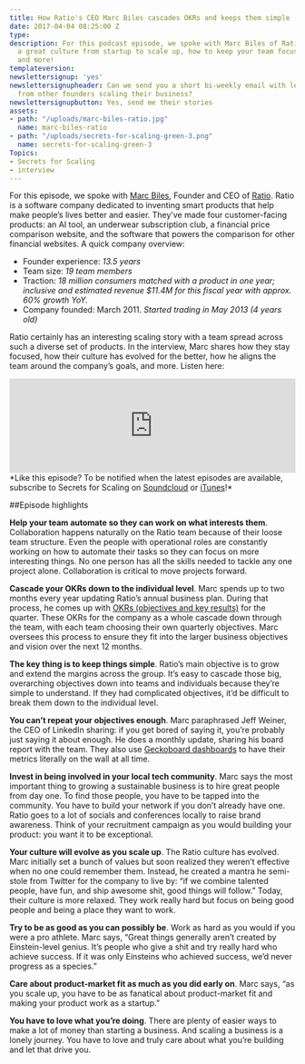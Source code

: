 ```yaml
---
title: How Ratio's CEO Marc Biles cascades OKRs and keeps them simple [Podcast]
date: 2017-04-04 08:25:00 Z
type: 
description: For this podcast episode, we spoke with Marc Biles of Ratio about building
  a great culture from startup to scale up, how to keep your team focused, set OKRs,
  and more!
templateversion: 
newslettersignup: 'yes'
newslettersignupheader: Can we send you a short bi-weekly email with lessons learned
  from other founders scaling their business?
newslettersignupbutton: Yes, send me their stories
assets:
- path: "/uploads/marc-biles-ratio.jpg"
  name: marc-biles-ratio
- path: "/uploads/secrets-for-scaling-green-3.png"
  name: secrets-for-scaling-green-3
Topics:
- Secrets for Scaling
- interview
---
```


For this episode, we spoke with <a href="https://twitter.com/marcthebeat/" target="_blank">Marc Biles</a>, Founder and CEO of <a href="https://ratio.co.uk/" target="_blank">Ratio</a>. Ratio is a software company dedicated to inventing smart products that help make people’s lives better and easier. They’ve made four customer-facing products: an AI tool, an underwear subscription club, a financial price comparison website, and the software that powers the comparison for other financial websites. A quick company overview:

* Founder experience: *13.5 years*
* Team size: *19 team members*
* Traction: *18 million consumers matched with a product in one year; inclusive and estimated revenue $11.4M for this fiscal year with approx. 60% growth YoY.*
* Company founded: March 2011. *Started trading in May 2013 (4 years old)*

Ratio certainly has an interesting scaling story with a team spread across such a diverse set of products. In the interview, Marc shares how they stay focused, how their culture has evolved for the better, how he aligns the team around the company’s goals, and more. Listen here: 

<iframe width="100%" height="166" scrolling="no" frameborder="no" src="https://w.soundcloud.com/player/?url=https%3A//api.soundcloud.com/tracks/316068618&amp;color=ff5500&amp;auto_play=false&amp;hide_related=false&amp;show_comments=true&amp;show_user=true&amp;show_reposts=false"></iframe> 

<br>
*Like this episode? To be notified when the latest episodes are available, subscribe to Secrets for Scaling on <a href="https://soundcloud.com/geckoboard" target="_blank">Soundcloud</a> or <a href="https://itunes.apple.com/us/podcast/secrets-for-scaling/id1178675789?mt=2" target="_blank">iTunes</a>!* 

##Episode highlights

**Help your team automate so they can work on what interests them**. Collaboration happens naturally on the Ratio team because of their loose team structure. Even the people with operational roles are constantly working on how to automate their tasks so they can focus on more interesting things. No one person has all the skills needed to tackle any one project alone. Collaboration is critical to move projects forward. 

**Cascade your OKRs down to the individual level**. Marc spends up to two months every year updating Ratio’s annual business plan. During that process, he comes up with <a href="https://www.geckoboard.com/blog/okrs-objectives-and-key-results/" target="_blank">OKRs (objectives and key results)</a> for the quarter. These OKRs for the company as a whole cascade down through the team, with each team choosing their own quarterly objectives. Marc oversees this process to ensure they fit into the larger business objectives and vision over the next 12 months. 

**The key thing is to keep things simple**. Ratio’s main objective is to grow and extend the margins across the group. It’s easy to cascade those big, overarching objectives down into teams and individuals because they’re simple to understand. If they had complicated objectives, it’d be difficult to break them down to the individual level. 

**You can’t repeat your objectives enough**. Marc paraphrased Jeff Weiner, the CEO of LinkedIn sharing: if you get bored of saying it, you’re probably just saying it about enough. He does a monthly update, sharing his board report with the team. They also use <a href="https://www.geckoboard.com/learn/dashboard-examples/" target="_blank">Geckoboard dashboards</a> to have their metrics literally on the wall at all time. 

**Invest in being involved in your local tech community**. Marc says the most important thing to growing a sustainable business is to hire great people from day one. To find those people, you have to be tapped into the community. You have to build your network if you don’t already have one. Ratio goes to a lot of socials and conferences locally to raise brand awareness. Think of your recruitment campaign as you would building your product: you want it to be exceptional. 

**Your culture will evolve as you scale up**. The Ratio culture has evolved. Marc initially set a bunch of values but soon realized they weren’t effective when no one could remember them. Instead, he created a mantra he semi-stole from Twitter for the company to live by: “if we combine talented people, have fun, and ship awesome shit, good things will follow.” Today, their culture is more relaxed. They work really hard but focus on being good people and being a place they want to work. 

**Try to be as good as you can possibly be**. Work as hard as you would if you were a pro athlete. Marc says, “Great things generally aren’t created by Einstein-level genius. It’s people who give a shit and try really hard who achieve success. If it was only Einsteins who achieved success, we’d never progress as a species.” 

**Care about product-market fit as much as you did early on**. Marc says, “as you scale up, you have to be as fanatical about product-market fit and making your product work as a startup.” 

**You have to love what you’re doing**. There are plenty of easier ways to make a lot of money than starting a business. And scaling a business is a lonely journey. You have to love and truly care about what you’re building and let that drive you.
